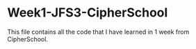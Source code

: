 # Week1-JFS3-CipherSchool

This file contains all the code that I have learned in 1 week from CipherSchool.
